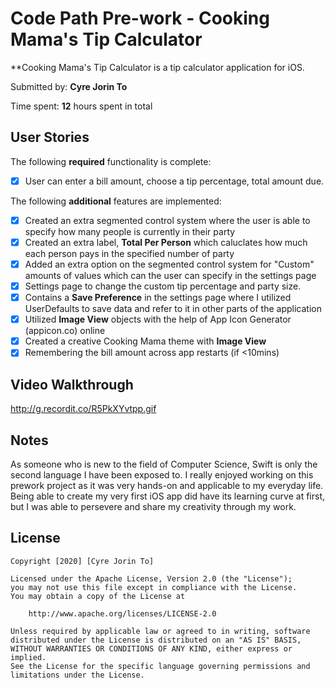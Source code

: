 # Code Path Pre-work - Cooking Mama's Tip Calculator

**Cooking Mama's Tip Calculator is a tip calculator application for iOS.

Submitted by: **Cyre Jorin To**

Time spent: **12** hours spent in total

## User Stories

The following **required** functionality is complete:

* [x] User can enter a bill amount, choose a tip percentage, total amount due.

The following **additional** features are implemented:
* [x] Created an extra segmented control system where the user is able to specify how many people is currently in their party
* [x] Created an extra label, **Total Per Person** which caluclates how much each person pays in the specified number of party
* [x] Added an extra option on the segmented control system for "Custom" amounts of values which can the user can specify in the settings page
* [x] Settings page to change the custom tip percentage and party size.
* [x] Contains a **Save Preference** in the settings page where I utilized UserDefaults to save data and refer to it in other parts of the application
* [x] Utilized **Image View** objects with the help of App Icon Generator (appicon.co) online
* [x] Created a creative Cooking Mama theme with **Image View**
* [x] Remembering the bill amount across app restarts (if <10mins)

## Video Walkthrough 

http://g.recordit.co/R5PkXYvtpp.gif

## Notes

As someone who is new to the field of Computer Science, Swift is only the second language I have been exposed to. I really enjoyed working on this prework project as it was very hands-on and applicable to my everyday life. Being able to create my very first iOS app did have its learning curve at first, but I was able to persevere and share my creativity through my work.

## License

    Copyright [2020] [Cyre Jorin To]

    Licensed under the Apache License, Version 2.0 (the "License");
    you may not use this file except in compliance with the License.
    You may obtain a copy of the License at

        http://www.apache.org/licenses/LICENSE-2.0

    Unless required by applicable law or agreed to in writing, software
    distributed under the License is distributed on an "AS IS" BASIS,
    WITHOUT WARRANTIES OR CONDITIONS OF ANY KIND, either express or implied.
    See the License for the specific language governing permissions and
    limitations under the License.

